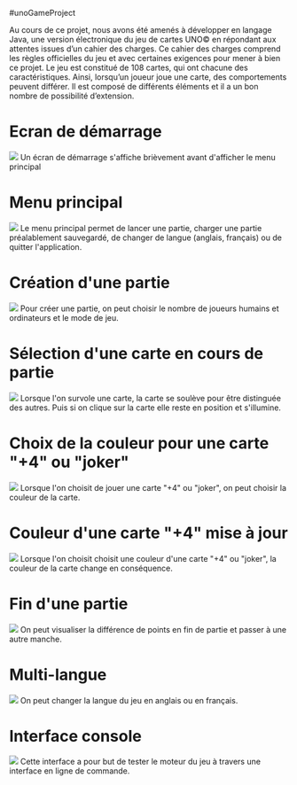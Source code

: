 #unoGameProject

Au cours de ce projet, nous avons été amenés à développer en langage Java, une version électronique du jeu de cartes UNO© en répondant aux attentes issues d’un cahier des charges. Ce cahier des charges comprend les règles officielles du jeu et avec certaines exigences pour mener à bien ce projet.
Le jeu est constitué de 108 cartes, qui ont chacune des caractéristiques. Ainsi, lorsqu’un joueur joue une carte, des comportements peuvent différer. Il est composé de différents éléments et il a un bon nombre de possibilité d’extension.

# Ecran de démarrage
![](http://img15.hostingpics.net/pics/330477321.jpg)
Un écran de démarrage s'affiche brièvement avant d'afficher le menu principal

# Menu principal
![](http://img15.hostingpics.net/pics/947846422.jpg)
Le menu principal permet de lancer une partie, charger une partie préalablement sauvegardé, de changer de langue (anglais, français) ou de quitter l'application.

# Création d'une partie
![](http://img15.hostingpics.net/pics/820271664.jpg)
Pour créer une partie, on peut choisir le nombre de joueurs humains et ordinateurs et le mode de jeu.

# Sélection d'une carte en cours de partie
![](http://img15.hostingpics.net/pics/631876665.jpg)
Lorsque l'on survole une carte, la carte se soulève pour être distinguée des autres. Puis si on clique sur la carte elle reste en position et s'illumine.

# Choix de la couleur pour une carte "+4" ou "joker"
![](http://img15.hostingpics.net/pics/312972766.jpg)
Lorsque l'on choisit de jouer une carte "+4" ou "joker", on peut choisir la couleur de la carte.

# Couleur d'une carte "+4" mise à jour
![](http://img15.hostingpics.net/pics/454913887.jpg)
Lorsque l'on choisit choisit une couleur d'une carte "+4" ou "joker", la couleur de la carte change en conséquence.

# Fin d'une partie
![](http://img15.hostingpics.net/pics/786448888.jpg)
On peut visualiser la différence de points en fin de partie et passer à une autre manche.

# Multi-langue
![](http://img15.hostingpics.net/pics/270456183.jpg)
On peut changer la langue du jeu en anglais ou en français.

# Interface console
![](http://img15.hostingpics.net/pics/829942console.png)
Cette interface a pour but de tester le moteur du jeu à travers une interface en ligne de commande.
